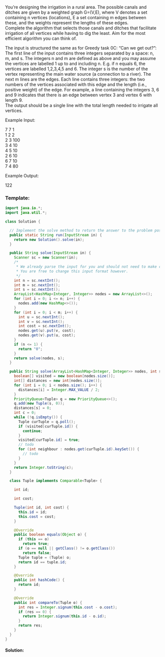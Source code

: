 You’re designing the irrigation in a rural area. The possible canals and ditches are given by a weighted graph G=(V,E), where V denotes a set containing n vertices (locations), E a set containing m edges between these, and the weights represent the lengths of these edges.  
Complete the algorithm that selects those canals and ditches that facilitate irrigation of all vertices while having to dig the least. Aim for the most efficient algorithm you can think of.  

The input is structured the same as for Greedy task 0C: “Can we get out?”:  
The first line of the input contains three integers separated by a space: n, m, and s. The integers n and m are defined as above and you may assume the vertices are labelled 1 up to and including n. E.g. if n equals 6, the vertices are labelled 1,2,3,4,5 and 6. The integer s is the number of the vertex representing the main water source (a connection to a river).
The next m lines are the edges. Each line contains three integers: the two numbers of the vertices associated with this edge and the length (i.e., positive weight) of the edge. For example, a line containing the integers 3, 6 and 9 indicates that there is an edge between vertex 3 and vertex 6 with length 9.  
The output should be a single line with the total length needed to irrigate all vertices.  

Example Input:  

7 7 1  
1 2 2  
2 3 100  
3 4 10  
4 5 10  
2 6 10  
6 7 10  
7 4 80  
  
Example Output:  
  
122  


### Template:
```java
import java.io.*;
import java.util.*;

class Solution {

  // Implement the solve method to return the answer to the problem posed by the inputstream.
  public static String run(InputStream in) {
    return new Solution().solve(in);
  }

  public String solve(InputStream in) {
    Scanner sc = new Scanner(in);
    /*
     * We already parse the input for you and should not need to make changes to this part of the code.
     * You are free to change this input format however.
     */
    int n = sc.nextInt();
    int m = sc.nextInt();
    int s = sc.nextInt();
    ArrayList<HashMap<Integer, Integer>> nodes = new ArrayList<>();
    for (int i = 0; i <= n; i++) {
      nodes.add(new HashMap<>());
    }
    for (int i = 0; i < m; i++) {
      int u = sc.nextInt();
      int v = sc.nextInt();
      int cost = sc.nextInt();
      nodes.get(u).put(v, cost);
      nodes.get(v).put(u, cost);
    }
    if (n <= 1) {
      return "0";
    }
    return solve(nodes, s);
  }

  public String solve(ArrayList<HashMap<Integer, Integer>> nodes, int s ) {
    boolean[] visited = new boolean[nodes.size()];
    int[] distances = new int[nodes.size()];
    for (int i = 0; i < nodes.size(); i++) {
      distances[i] = Integer.MAX_VALUE / 2;
    }
    PriorityQueue<Tuple> q = new PriorityQueue<>();
    q.add(new Tuple(s, 0));
    distances[s] = 0;
    int c = 0;
    while (!q.isEmpty()) {
      Tuple curTuple = q.poll();
      if (visited[curTuple.id]) {
        continue;
      }
      visited[curTuple.id] = true;
      // todo
      for (int neighbour : nodes.get(curTuple.id).keySet()) {
        // todo
      }
    }
    return Integer.toString(c);
  }

  class Tuple implements Comparable<Tuple> {

    int id;

    int cost;

    Tuple(int id, int cost) {
      this.id = id;
      this.cost = cost;
    }

    @Override
    public boolean equals(Object o) {
      if (this == o)
        return true;
      if (o == null || getClass() != o.getClass())
        return false;
      Tuple tuple = (Tuple) o;
      return id == tuple.id;
    }

    @Override
    public int hashCode() {
      return id;
    }

    @Override
    public int compareTo(Tuple o) {
      int res = Integer.signum(this.cost - o.cost);
      if (res == 0) {
        return Integer.signum(this.id - o.id);
      }
      return res;
    }
  }
}

```

#### Solution:
```java

```
